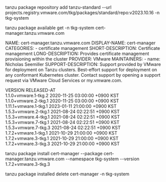 

tanzu package repository add tanzu-standard --url projects.registry.vmware.com/tkg/packages/standard/repo:v2023.10.16 -n tkg-system


tanzu package available get   -n tkg-system  cert-manager.tanzu.vmware.com

NAME:                   cert-manager.tanzu.vmware.com
DISPLAY-NAME:           cert-manager
CATEGORIES:             - certificate management
SHORT-DESCRIPTION:      Certificate management
LONG-DESCRIPTION:       Provides certificate management provisioning within the cluster
PROVIDER:               VMware
MAINTAINERS:            - name: Nicholas Seemiller
SUPPORT-DESCRIPTION:    Support provided by VMware for deployment on Tanzu clusters. Best-effort support
for deployment on any conformant Kubernetes cluster. Contact support by opening
a support request via VMware Cloud Services or my.vmware.com.

  VERSION                RELEASED-AT                    
  1.1.0+vmware.1-tkg.2   2020-11-25 03:00:00 +0900 KST  
  1.1.0+vmware.2-tkg.1   2020-11-25 03:00:00 +0900 KST  
  1.11.1+vmware.1-tkg.1  2023-01-11 21:00:00 +0900 KST  
  1.5.3+vmware.2-tkg.1   2021-08-24 02:22:51 +0900 KST  
  1.5.3+vmware.4-tkg.1   2021-08-24 02:22:51 +0900 KST  
  1.5.3+vmware.7-tkg.1   2021-08-24 02:22:51 +0900 KST  
  1.5.3+vmware.7-tkg.3   2021-08-24 02:22:51 +0900 KST  
  1.7.2+vmware.1-tkg.1   2021-10-29 21:00:00 +0900 KST  
  1.7.2+vmware.3-tkg.1   2021-10-29 21:00:00 +0900 KST  
  1.7.2+vmware.3-tkg.3   2021-10-29 21:00:00 +0900 KST  

  tanzu package install cert-manager --package cert-manager.tanzu.vmware.com --namespace tkg-system --version   1.7.2+vmware.3-tkg.3




tanzu package installed delete cert-manager -n tkg-system